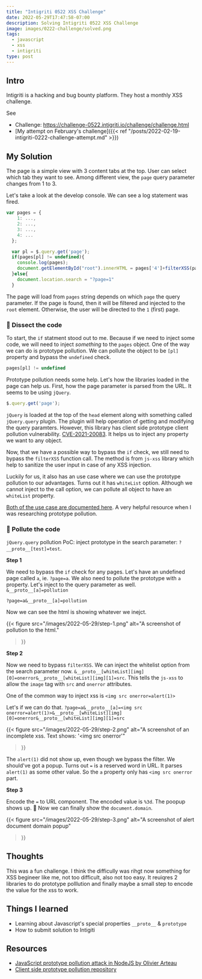 ```yaml
---
title: "Intigriti 0522 XSS Challenge"
date: 2022-05-29T17:47:58-07:00
description: Solving Intigriti 0522 XSS Challenge
image: images/0222-challenge/solved.png
tags:
  - javascript
  - xss
  - intigriti
type: post
---
```



## Intro

Intigriti is a hacking and bug bounty platform. They host a monthly XSS challenge.

See
* Challenge: https://challenge-0522.intigriti.io/challenge/challenge.html
* [My attempt on February's  challenge]({{< ref "/posts/2022-02-19-intigriti-0222-challenge-attempt.md" >}})

## My Solution

The page is a simple view with 3 content tabs at the top. User can select which tab they want to see. Among different view, the `page` query parameter changes from 1 to 3.

Let's take a look at the develop console. We can see a log statement was fired.

```js
var pages = {
    1: ...,
    2: ...,
    3: ...,
    4: ...
  };

  var pl = $.query.get('page');
  if(pages[pl] != undefined){
    console.log(pages);
    document.getElementById("root").innerHTML = pages['4']+filterXSS(pages[pl]);
  }else{
    document.location.search = "?page=1"
  }
```

The page will load from `pages` string depends on which `page` the query parameter. If the page is found, then it will be filtered and injected to the `root` element. Otherwise, the user will be directed to the `1` (first) page.

### 💉 Dissect the code


To start, the `if` statment stood out to me. Because if we need to inject some code, we will need to inject _something_ to the `pages` object. One of the way we can do is prototype pollution. We can pollute the object to be `[pl]` property and bypass the `undefined` check.

```js
pages[pl] != undefined
```


Prototype pollution needs some help. Let's how the libraries loaded in the page can help us. First, how the page parameter is parsed from the URL. It seems to be using `jQuery`.

```js
$.query.get('page');
```

`jQuery` is loaded at the top of the `head` element along with something called `jQuery.query` plugin. The plugin will help operation of getting and modifying the query paramters. However, this library has client side prototype client pollution vulnerability. [CVE-2021-20083](https://nvd.nist.gov/vuln/detail/CVE-2021-20083). It helps us to inject any property we want to any object. 

Now, that we have a possible way to bypass the `if` check, we still need to bypass the `filterXSS` function call. The method is from `js-xss` library which help to sanitize the user input in case of any XSS injection. 

Luckily for us, it also has an use case where we can use the prototype pollution to our advantages. Turns out it has `whiteList` option. Although we cannot inject to the call option, we can pollute all object to have an `whiteList` property.


[Both of the use case are documented here](https://github.com/BlackFan/client-side-prototype-pollution). A very helpful resource when I was researching prototype pollution.

### 💨 Pollute the code

`jQuery.query` pollution PoC: inject prototype in the search parameter: `?__proto__[test]=test`. 


**Step 1**

We need to bypass the `if` check for any pages. Let's have an undefined page called `a`, ie. `?page=a`. We also need to pollute the prototype with `a` property. Let's inject to the query parameter as well. `&__proto__[a]=pollution`

`?page=a&__proto__[a]=pollution`

Now we can see the html is showing whatever we inejct.

{{< figure
    src="/images/2022-05-29/step-1.png"
    alt="A screenshot of pollution to the html."
>}}

**Step 2**

Now we need to bypass `filterXSS`. We can inject the whitelist option from the search parameter now. `&__proto__[whiteList][img][0]=onerror&__proto__[whiteList][img][1]=src`. This tells the `js-xss` to allow the `image` tag with `src` and `onerror` attributes. 

One of the common way to inject xss is `<img src onerror=alert(1)>`

Let's if we can do that. `?page=a&__proto__[a]=<img src onerror=alert(1)>&__proto__[whiteList][img][0]=onerror&__proto__[whiteList][img][1]=src`

{{< figure
    src="/images/2022-05-29/step-2.png"
    alt="A screenshot of an incomplete xss. Text shows: '<img src onerror'"
>}}

The `alert(1)` did not show up, even though we bypass the filter. We should've got a popup. Turns out `=` is a reserved word in URL. It parses `alert(1)` as some other value. So the `a` property only has `<img src onerror` part.

**Step 3**

Encode the `=` to URL component. The encoded value is `%3d`. The poopup shows up. 🎉 Now we can finally show the `document.domain`.

{{< figure
    src="/images/2022-05-29/step-3.png"
    alt="A screenshot of alert document domain popup"
>}}



## Thoughts

This was a fun challenge. I think the difficully was rihgt now something for XSS begineer like me, not too difficult, also not too easy. It reuiqres 2 libraries to do prototype polllution and finally maybe a small step to encode the value for the xss to work.

## Things I learned

- Learning about Javascript's special properties `__proto__` & `prototype`
- How to submit solution to Intigiti

## Resources

- [JavaScript prototype pollution attack in NodeJS by Olivier Arteau](https://github.com/HoLyVieR/prototype-pollution-nsec18/blob/master/paper/JavaScript_prototype_pollution_attack_in_NodeJS.pdf)
- [Client side prototype pollution repository](https://github.com/BlackFan/client-side-prototype-pollution)

